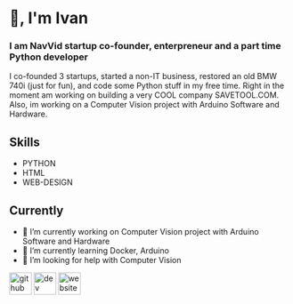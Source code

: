 # 👋, I'm Ivan
###  I am NavVid startup co-founder, enterpreneur and a part time Python developer
I co-founded 3 startups, started a non-IT business, restored an old BMW 740i (just for fun), and code some Python stuff in my free time. Right in the moment am working on building a very COOL company SAVETOOL.COM.
Also, im working on a Computer Vision project with Arduino Software and Hardware.

## Skills
* PYTHON
* HTML
* WEB-DESIGN

## Currently

- 🔭 I’m currently working on Computer Vision project with Arduino Software and Hardware 
- 🌱 I’m currently learning Docker, Arduino 
- 🤔 I’m looking for help with Computer Vision 


[<img src='https://cdn.jsdelivr.net/npm/simple-icons@3.0.1/icons/github.svg' alt='github' height='40'>](https://github.com/kharvan)  [<img src='https://cdn.jsdelivr.net/npm/simple-icons@3.0.1/icons/dev-dot-to.svg' alt='dev' height='40'>](https://dev.to/kharvan)  [<img src='https://cdn.jsdelivr.net/npm/simple-icons@3.0.1/icons/icloud.svg' alt='website' height='40'>](navviad.com)  


